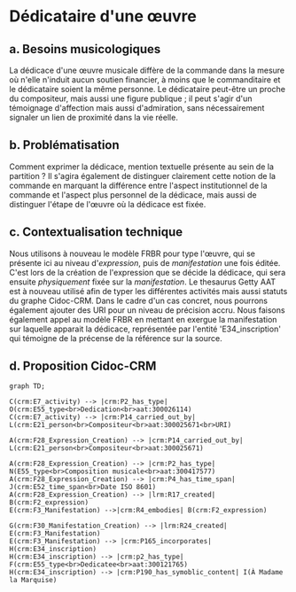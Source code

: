 # Dédicataire d'une œuvre

## a. Besoins musicologiques

La dédicace d'une œuvre musicale diffère de la commande dans la mesure où n'elle n'induit aucun soutien financier, à moins que le commanditaire et le dédicataire soient la même personne. Le dédicataire peut-être un proche du compositeur, mais aussi une figure publique ; il peut s'agir d'un témoignage d'affection mais aussi d'admiration, sans nécessairement signaler un lien de proximité dans la vie réelle.

## b. Problématisation

Comment exprimer la dédicace, mention textuelle présente au sein de la partition ? Il s'agira également de distinguer clairement cette notion de la commande en marquant la différence entre l'aspect institutionnel de la commande et l'aspect plus personnel de la dédicace, mais aussi de distinguer l'étape de l'œuvre où la dédicace est fixée. 

## c. Contextualisation technique

Nous utilisons à nouveau le modèle FRBR pour type l'œuvre, qui se présente ici au niveau d'_expression_, puis de _manifestation_ une fois éditée. C'est lors de la création de l'expression que se décide la dédicace, qui sera ensuite _physiquement_ fixée sur la _manifestation_.
Le thesaurus Getty AAT est à nouveau utilisé afin de typer les différentes activités mais aussi statuts du graphe Cidoc-CRM. Dans le cadre d'un cas concret, nous pourrons également ajouter des URI pour un niveau de précision accru. Nous faisons également appel au modèle FRBR en mettant en exergue la manifestation sur laquelle apparait la dédicace, représentée par l'entité 'E34_inscription' qui témoigne de la précense de la référence sur la source.

## d. Proposition Cidoc-CRM

```mermaid
graph TD;

C(crm:E7_activity) --> |crm:P2_has_type| O(crm:E55_type<br>Dedication<br>aat:300026114)
C(crm:E7_activity) --> |crm:P14_carried_out_by| L(crm:E21_person<br>Compositeur<br>aat:300025671<br>URI)

A(crm:F28_Expression_Creation) --> |crm:P14_carried_out_by| L(crm:E21_person<br>Compositeur<br>aat:300025671)

A(crm:F28_Expression_Creation) --> |crm:P2_has_type| N(E55_type<br>Composition musicale<br>aat:300417577)
A(crm:F28_Expression_Creation) --> |crm:P4_has_time_span| J(crm:E52_time_span<br>Date ISO 8601)
A(crm:F28_Expression_Creation) --> |lrm:R17_created| B(crm:F2_expression)
E(crm:F3_Manifestation) -->|crm:R4_embodies| B(crm:F2_expression)

G(crm:F30_Manifestation_Creation) --> |lrm:R24_created| E(crm:F3_Manifestation) 
E(crm:F3_Manifestation) --> |crm:P165_incorporates| H(crm:E34_inscription)
H(crm:E34_inscription) --> |crm:p2_has_type| F(crm:E55_type<br>Dedicatee<br>aat:300121765)
H(crm:E34_inscription) --> |crm:P190_has_symoblic_content| I(À Madame la Marquise)

```

